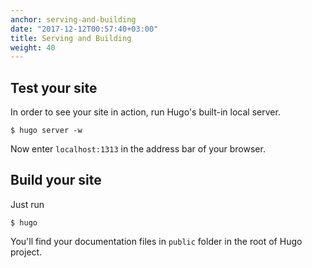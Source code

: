 ```yaml
---
anchor: serving-and-building
date: "2017-12-12T00:57:40+03:00"
title: Serving and Building
weight: 40
---
```

## Test your site

In order to see your site in action, run Hugo's built-in local server. 

    $ hugo server -w

Now enter `localhost:1313` in the address bar of your browser.

## Build your site

Just run

	$ hugo

You'll find your documentation files in `public` folder in the root of Hugo project.
